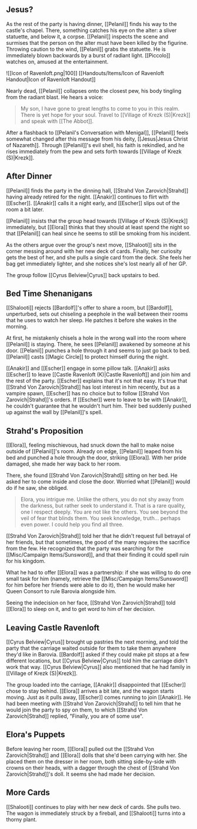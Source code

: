 ## Jesus?

As the rest of the party is having dinner, [[Pelanil]] finds his way to the castle's chapel. There, something catches his eye on the alter: a sliver statuette, and below it, a corpse. [[Pelanil]] inspects the scene and surmises that the person on the alter must have been killed by the figurine. Throwing caution to the wind, [[Pelanil]] grabs the statuette. He is immediately blown backwards by a burst of radiant light. [[Piccolo]] watches on, amused at the entertainment.

![[Icon of Ravenloft.png|100]]
[[Handouts/Items/Icon of Ravenloft Handout|Icon of Ravenloft Handout]]

Nearly dead, [[Pelanil]] collapses onto the closest pew, his body tingling from the radiant blast. He hears a voice:

>My son, I have gone to great lengths to come to you in this realm. There is yet hope for your soul. Travel to [[Village of Krezk (S)|Krezk]] and speak with [[The Abbot]].

After a flashback to [[Pelanil's Conversation with Menigal]], [[Pelanil]] feels somewhat changed after this message from his deity, [[Jesus|Jesus Christ of Nazareth]]. Through [[Pelanil]]'s evil shell, his faith is rekindled, and he rises immediately from the pew and sets forth towards [[Village of Krezk (S)|Krezk]].

## After Dinner

[[Pelanil]] finds the party in the dinning hall, [[Strahd Von Zarovich|Strahd]] having already retired for the night. [[Anakir]] continues to flirt with [[Escher]]. [[Anakir]] calls it a night early, and [[Escher]] slips out of the room a bit later.

[[Pelanil]] insists that the group head towards [[Village of Krezk (S)|Krezk]] immediately, but [[Elora]] thinks that they should at least spend the night so that [[Pelanil]] can heal since he seems to still be smoking from his incident.

As the others argue over the group's next move, [[Shalooti]] sits in the corner messing around with her new deck of cards. Finally, her curiosity gets the best of her, and she pulls a single card from the deck. She feels her bag get immediately lighter, and she notices she's lost nearly all of her GP.

The group follow [[Cyrus Belview|Cyrus]] back upstairs to bed.

## Bed Time Shenanigans 

[[Shalooti]] rejects [[Bardolf]]'s offer to share a room, but [[Bardolf]], unperturbed, sets out chiseling a peephole in the wall between their rooms that he uses to watch her sleep. He patches it before she wakes in the morning.

At first, he mistakenly chisels a hole in the wrong wall into the room where [[Pelanil]] is staying. There, he sees [[Pelanil]] awakened by someone at his door. [[Pelanil]] punches a hole through it and seems to just go back to bed. [[Pelanil]] casts [[Magic Circle]] to protect himself during the night.

[[Anakir]] and [[Escher]] engage in some pillow talk. [[Anakir]] asks [[Escher]] to leave [[Castle Ravenloft (K)|Castle Ravenloft]] and join him and the rest of the party. [[Escher]] explains that it's not that easy. It's true that [[Strahd Von Zarovich|Strahd]] has lost interest in him recently, but as a vampire spawn, [[Escher]] has no choice but to follow [[Strahd Von Zarovich|Strahd]]'s orders. If [[Escher]] were to leave to be with [[Anakir]], he couldn't guarantee that he wouldn't hurt him. Their bed suddenly pushed up against the wall by [[Pelanil]]'s spell.

## Strahd's Proposition

[[Elora]], feeling mischievous, had snuck down the hall to make noise outside of [[Pelanil]]'s room. Already on edge, [[Pelanil]] leaped from his bed and punched a hole through the door, striking [[Elora]]. With her pride damaged, she made her way back to her room.

There, she found [[Strahd Von Zarovich|Strahd]] sitting on her bed. He asked her to come inside and close the door. Worried what [[Pelanil]] would do if he saw, she obliged.

>Elora, you intrigue me. Unlike the others, you do not shy away from the darkness, but rather seek to understand it. That is a rare quality, one I respect deeply. You are not like the others. You see beyond the veil of fear that blinds them. You seek knowledge, truth... perhaps even power. I could help you find all three.

[[Strahd Von Zarovich|Strahd]] told her that he didn't request full betrayal of her friends, but that sometimes, the good of the many requires the sacrifice from the few. He recognized that the party was searching for the [[Misc/Campaign Items/Sunsword]], and that their finding it could spell ruin for his kingdom.

What he had to offer [[Elora]] was a partnership: if she was willing to do one small task for him (namely, retrieve the [[Misc/Campaign Items/Sunsword]] for him before her friends were able to do it), then he would make her Queen Consort to rule Barovia alongside him.

Seeing the indecision on her face, [[Strahd Von Zarovich|Strahd]] told [[Elora]] to sleep on it, and to get word to him of her decision.

## Leaving Castle Ravenloft

[[Cyrus Belview|Cyrus]] brought up pastries the next morning, and told the party that the carriage waited outside for them to take them anywhere they'd like in Barovia. [[Bardolf]] asked if they could make pit stops at a few different locations, but [[Cyrus Belview|Cyrus]] told him the carriage didn't work that way. [[Cyrus Belview|Cyrus]] also mentioned that he had family in [[Village of Krezk (S)|Krezk]].

The group loaded into the carriage, [[Anakir]] disappointed that [[Escher]] chose to stay behind. [[Elora]] arrives a bit late, and the wagon starts moving. Just as it pulls away, [[Escher]] comes running to join [[Anakir]]. He had been meeting with [[Strahd Von Zarovich|Strahd]] to tell him that he would join the party to spy on them, to which [[Strahd Von Zarovich|Strahd]] replied, "Finally, you are of some use".

## Elora's Puppets

Before leaving her room, [[Elora]] pulled out the [[Strahd Von Zarovich|Strahd]] and [[Elora]] dolls that she'd been carrying with her. She placed them on the dresser in her room, both sitting side-by-side with crowns on their heads, with a dagger through the chest of [[Strahd Von Zarovich|Strahd]]'s doll. It seems she had made her decision.

## More Cards

[[Shalooti]] continues to play with her new deck of cards. She pulls two. The wagon is immediately struck by a fireball, and [[Shalooti]] turns into a thorny plant.
